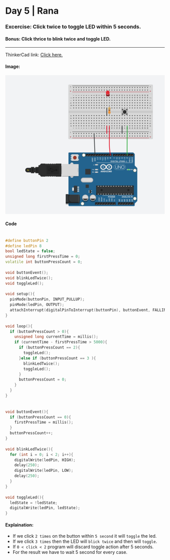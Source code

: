 # Day 5 | Rana

### Excercise: Click twice to toggle LED within 5 seconds.
#### Bonus: Click thrice to blink twice and toggle LED.
<hr>

ThinkerCad link: [Click here.](https://www.tinkercad.com/things/bva3WGs19gW-clickunderfiveseconds?sharecode=74XD09c8npXTJds619JFmBYOjWXfA-fi13-0khKIPJE)
#### Image:
![CircuitImage](/Rana/day5/images/img.png)

#### Code
```cpp

#define buttonPin 2
#define ledPin 8
bool ledState = false;
unsigned long firstPressTime = 0;
volatile int buttonPressCount = 0;

void buttonEvent();
void blinkLedTwice();
void toggleLed();

void setup(){
  pinMode(buttonPin, INPUT_PULLUP);
  pinMode(ledPin, OUTPUT);
  attachInterrupt(digitalPinToInterrupt(buttonPin), buttonEvent, FALLING);
}

void loop(){
  if (buttonPressCount > 0){
    unsigned long currentTime = millis();
    if (currentTime - firstPressTime > 5000){
      if (buttonPressCount == 2){
        toggleLed();
      }else if (buttonPressCount == 3 ){
        blinkLedTwice();
        toggleLed();
      }
      buttonPressCount = 0;
    }
  }
}


void buttonEvent(){
  if (buttonPressCount == 0){
    firstPressTime = millis();
  }
  buttonPressCount++;
}

void blinkLedTwice(){
  for (int i = 0; i < 2; i++){
    digitalWrite(ledPin, HIGH);
    delay(250);
    digitalWrite(ledPin, LOW);
    delay(250);
  }
}

void toggleLed(){
  ledState = !ledState;
  digitalWrite(ledPin, ledState);
}

```

#### Explaination:
- If we click `2 times` on the button within `5 second` it will `toggle` the led.
- If we click `3 times` then the LED will `blick twice` and then will `toggle`.
- If  `0 < click < 2` program will discard toggle action after 5 seconds.
- For the result we have to wait 5 second for every case.